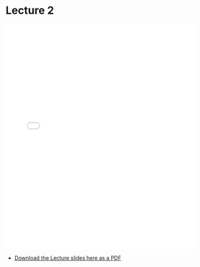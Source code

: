 # Lecture 2

<div>
<iframe src="../../102_lec2.pdf" width="100%" height="600px" frameBorder="0"> </iframe>
</div>

- [Download the Lecture slides here as a PDF](../../102_lec2.pdf)